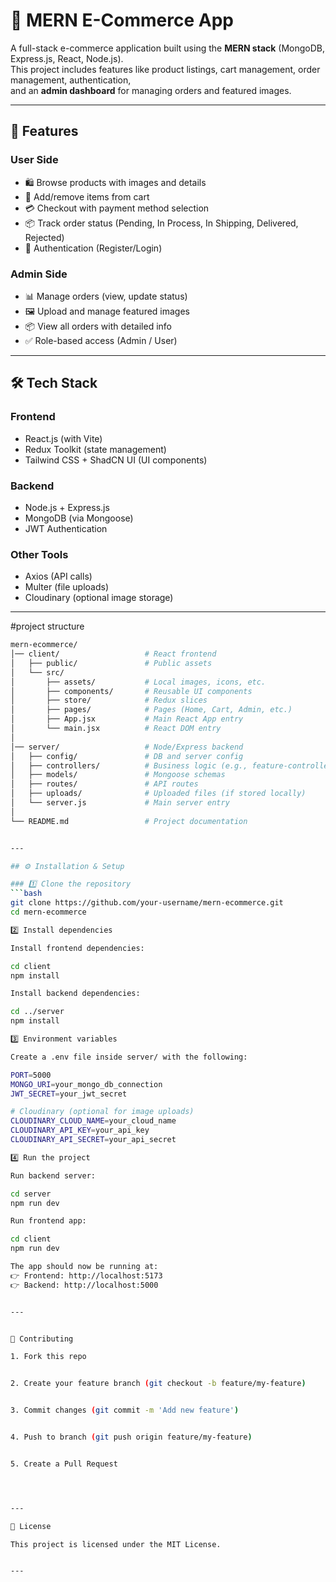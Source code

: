 # 🛒 MERN E-Commerce App

A full-stack e-commerce application built using the **MERN stack** (MongoDB, Express.js, React, Node.js).  
This project includes features like product listings, cart management, order management, authentication,  
and an **admin dashboard** for managing orders and featured images.

---

## 🚀 Features

### User Side
- 🛍️ Browse products with images and details  
- 🛒 Add/remove items from cart  
- 💳 Checkout with payment method selection  
- 📦 Track order status (Pending, In Process, In Shipping, Delivered, Rejected)  
- 🔐 Authentication (Register/Login)  

### Admin Side
- 📊 Manage orders (view, update status)  
- 🖼️ Upload and manage featured images  
- 📦 View all orders with detailed info  
- ✅ Role-based access (Admin / User)  

---

## 🛠️ Tech Stack

### Frontend
- React.js (with Vite)  
- Redux Toolkit (state management)  
- Tailwind CSS + ShadCN UI (UI components)  

### Backend
- Node.js + Express.js  
- MongoDB (via Mongoose)  
- JWT Authentication  

### Other Tools
- Axios (API calls)  
- Multer (file uploads)  
- Cloudinary (optional image storage)  

---
#project structure
```bash
mern-ecommerce/
│── client/                   # React frontend
│   ├── public/               # Public assets
│   └── src/
│       ├── assets/           # Local images, icons, etc.
│       ├── components/       # Reusable UI components
│       ├── store/            # Redux slices
│       ├── pages/            # Pages (Home, Cart, Admin, etc.)
│       ├── App.jsx           # Main React App entry
│       └── main.jsx          # React DOM entry
│
│── server/                   # Node/Express backend
│   ├── config/               # DB and server config
│   ├── controllers/          # Business logic (e.g., feature-controller.js)
│   ├── models/               # Mongoose schemas
│   ├── routes/               # API routes
│   ├── uploads/              # Uploaded files (if stored locally)
│   └── server.js             # Main server entry
│
└── README.md                 # Project documentation


---

## ⚙️ Installation & Setup

### 1️⃣ Clone the repository
```bash
git clone https://github.com/your-username/mern-ecommerce.git
cd mern-ecommerce

2️⃣ Install dependencies

Install frontend dependencies:

cd client
npm install

Install backend dependencies:

cd ../server
npm install

3️⃣ Environment variables

Create a .env file inside server/ with the following:

PORT=5000
MONGO_URI=your_mongo_db_connection
JWT_SECRET=your_jwt_secret

# Cloudinary (optional for image uploads)
CLOUDINARY_CLOUD_NAME=your_cloud_name
CLOUDINARY_API_KEY=your_api_key
CLOUDINARY_API_SECRET=your_api_secret

4️⃣ Run the project

Run backend server:

cd server
npm run dev

Run frontend app:

cd client
npm run dev

The app should now be running at:
👉 Frontend: http://localhost:5173
👉 Backend: http://localhost:5000


---


🤝 Contributing

1. Fork this repo


2. Create your feature branch (git checkout -b feature/my-feature)


3. Commit changes (git commit -m 'Add new feature')


4. Push to branch (git push origin feature/my-feature)


5. Create a Pull Request




---

📜 License

This project is licensed under the MIT License.


---

